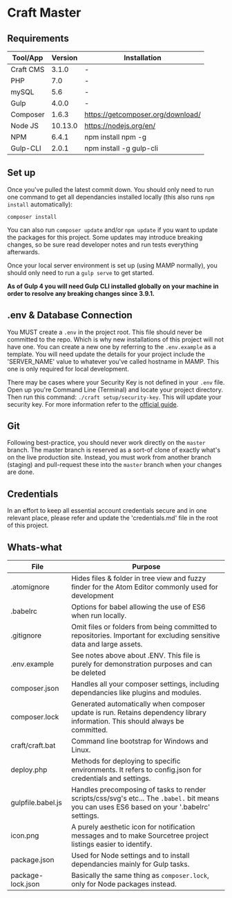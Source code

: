 # Craft Master

## Requirements

| Tool/App  | Version | Installation
| --------- | ------- | -------
| Craft CMS | 3.1.0   | -
| PHP       | 7.0     | -
| mySQL     | 5.6     | -
| Gulp      | 4.0.0   | -
| Composer  | 1.6.3   | https://getcomposer.org/download/
| Node JS   | 10.13.0 | https://nodejs.org/en/
| NPM       | 6.4.1   | npm install npm -g
| Gulp-CLI  | 2.0.1   | npm install -g gulp-cli

## Set up

Once you've pulled the latest commit down. You should only need to run one command to get all dependancies installed locally (this also runs `npm install` automatically):

`composer install`

You can also run `composer update` and/or `npm update` if you want to update the packages for this project. Some updates may introduce breaking changes, so be sure read developer notes and run tests everything afterwards.

Once your local server environment is set up (using MAMP normally), you should only need to run a `gulp serve` to get started.

**As of Gulp 4 you will need Gulp CLI installed globally on your machine in order to resolve any breaking changes since 3.9.1.**

## .env & Database Connection

You MUST create a `.env` in the project root. This file should never be committed to the repo. Which is why new installations of this project will not have one. You can create a new one by referring to the `.env.example` as a template. You will need update the details for your project include the 'SERVER_NAME' value to whatever you've called hostname in MAMP. This one is only required for local development.

There may be cases where your Security Key is not defined in your `.env` file. Open up you're Command Line (Terminal) and locate your project directory. Then run this command: `./craft setup/security-key`. This will update your security key. For more information refer to the [official guide](https://docs.craftcms.com/v3/installation.html#step-3-set-a-security-key).

## Git
Following best-practice, you should never work directly on the `master` branch. The master branch is reserved as a sort-of clone of exactly what's on the live production site. Instead, you must work from another branch (staging) and pull-request these into the `master` branch when your changes are done.

## Credentials

In an effort to keep all essential account credentials secure and in one relevant place, please refer and update the 'credentials.md' file in the root of this project.

## Whats-what

| File              | Purpose
| ----------------- | ------------------------------------------------------------
| .atomignore       | Hides files & folder in tree view and fuzzy finder for the Atom Editor commonly used for development
| .babelrc          | Options for babel allowing the use of ES6 when run locally.
| .gitignore        | Omit files or folders from being committed to repositories. Important for excluding sensitive data and large assets.
| .env.example      | See notes above about .ENV. This file is purely for demonstration purposes and can be deleted
| composer.json     | Handles all your composer settings, including dependancies like plugins and modules.
| composer.lock     | Generated automatically when composer update is run. Retains dependency library information. This should always be committed.
| craft/craft.bat   | Command line bootstrap for Windows and Linux.
| deploy.php        | Methods for deploying to specific environments. It refers to config.json for credentials and settings.
| gulpfile.babel.js | Handles precomposing of tasks to render scripts/css/svg's etc... The `.babel.` bit means you can uses ES6 based on your '.babelrc' settings.
| icon.png          | A purely aesthetic icon for notification messages and to make Sourcetree project listings easier to identify.
| package.json      | Used for Node settings and to install dependancies mainly for Gulp tasks.
| package-lock.json | Basically the same thing as `composer.lock`, only for Node packages instead.
